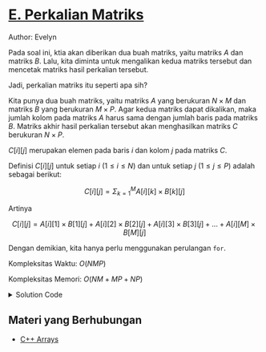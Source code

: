 # [E. Perkalian Matriks](https://tlx.toki.id/courses/basic/chapters/09/problems/E)

Author: Evelyn

Pada soal ini, ktia akan diberikan dua buah matriks, yaitu matriks $A$ dan matriks $B$. Lalu, kita diminta untuk mengalikan kedua matriks tersebut dan mencetak matriks hasil perkalian tersebut.

Jadi, perkalian matriks itu seperti apa sih?

Kita punya dua buah matriks, yaitu matriks $A$ yang berukuran $N × M$ dan matriks $B$ yang berukuran $M × P$. Agar kedua matriks dapat dikalikan, maka jumlah kolom pada matriks $A$ harus sama dengan jumlah baris pada matriks $B$. Matriks akhir hasil perkalian tersebut akan menghasilkan matriks $C$ berukuran $N × P$.

$C[i][j]$ merupakan elemen pada baris $i$ dan kolom $j$ pada matriks $C$.

Definisi $C[i][j]$ untuk setiap $i$ $(1 \le i \le N)$ dan untuk setiap $j$ $(1 \le j \le P)$ adalah sebagai berikut:

$$C[i][j] = \Sigma_ {k = 1}^M A[i][k] × B[k][j]$$

Artinya

$$C[i][j] = A[i][1] × B[1][j] + A[i][2] × B[2][j] + A[i][3] × B[3][j] + ... + A[i][M] × B[M][j]$$

Dengan demikian, kita hanya perlu menggunakan perulangan `for`.

Kompleksitas Waktu: $O(NMP)$

Kompleksitas Memori: $O(NM + MP + NP)$

<details>
  <summary>Solution Code</summary>

```c++
#include <bits/stdc++.h>
using namespace std;

int main() {
  int N, M, P;  cin >> N >> M >> P;

  int A[N + 1][M + 1], B[M + 1][P + 1], C[N + 1][P + 1];

  for(int i = 1; i <= N; i++) {
    for(int j = 1; j <= M; j++) {
      cin >> A[i][j];
    }
  }

  for(int i = 1; i <= M; i++) {
    for(int j = 1; j <= P; j++) {
      cin >> B[i][j];
    }
  }

  memset(C, 0, sizeof(C));

  for(int i = 1; i <= N; i++) {
    for(int j = 1; j <= P; j++) {
      for(int k = 1; k <= M; k++) {
        C[i][j] += A[i][k] * B[k][j];
      }
    }
  }

  for(int i = 1; i <= N; i++) {
    for(int j = 1; j <= P; j++) {
      cout << C[i][j] << " ";
    }
    cout << "\n";
  }

  return 0;
}
```
</details>

## Materi yang Berhubungan

- [C++ Arrays](https://www.w3schools.com/cpp/cpp_arrays.asp)